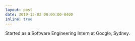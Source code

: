 ```yaml
---
layout: post
date: 2019-12-02 00:00:00-0400
inline: true
---
```


Started as a Software Engineering Intern at Google, Sydney.
